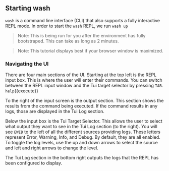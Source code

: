 ## Starting wash

`wash` is a command line interface (CLI) that also supports a fully interactive REPL mode. In order to start the `wash` REPL, we run `wash up`

> Note: This is being run for you after the environment has fully bootstraped. This can take as long as 2 minutes.

> Note: This tutorial displays best if your browser window is maximized.

### Navigating the UI

There are four main sections of the UI. Starting at the top left is the REPL input box. This is where the user will enter their commands. You can switch between the REPL input window and the Tui target selector by pressing `TAB`.
`help`{{execute}}

To the right of the input screen is the output section. This section shows the results from the command being executed. If the command results in any logs, those are displayed in the Tui Log section.

Below the input box is the Tui Target Selector. This allows the user to select what output they want to see in the Tui Log section (to the right). You will see `EWID` to the left of all the different sources providing logs. These letters represent Error, Warning, Info, and Debug. By default, they are all enabled. To toggle the log levels, use the up and down arrows to select the source and left and right arrows to change the level.

The Tui Log section in the bottom right outputs the logs that the REPL has been configured to display.
